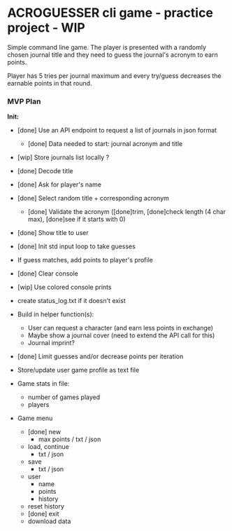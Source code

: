 # ACROGUESSER cli game - practice project - WIP

Simple command line game. The player is presented with a randomly chosen journal
title and they need to guess the journal's acronym to earn points.

Player has 5 tries per journal maximum and every try/guess decreases the earnable
points in that round.

### MVP Plan

**Init:**

- [done] Use an API endpoint to request a list of journals in json format
	- [done] Data needed to start: journal acronym and title
- [wip] Store journals list locally ?
- [done] Decode title
- [done] Ask for player's name
- [done] Select random title + corresponding acronym
	- [done] Validate the acronym ([done]trim, [done]check length (4 char max), [done]see if it starts with 0)
- [done] Show title to user
- [done] Init std input loop to take guesses
- If guess matches, add points to player's profile
- [done] Clear console
- [wip] Use colored console prints
- create status_log.txt if it doesn't exist
- Build in helper function(s):
	- User can request a character (and earn less points in exchange)
	- Maybe show a journal cover (need to extend the API call for this)
	- Journal imprint?
- [done] Limit guesses and/or decrease points per iteration
- Store/update user game profile as text file
- Game stats in file:
	- number of games played
	- players

- Game menu
	- [done] new
		- max points / txt / json
	- load, continue
		- txt / json
	- save
		- txt / json
	- user
		- name
		- points
		- history
	- reset history
	- [done] exit
	- download data
